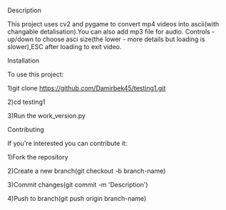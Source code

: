 Description

This project uses cv2 and pygame to convert mp4 videos into ascii(with changable detalisation).You can also add mp3 file for audio.
Controls - up/down to choose asci size(the lower - more details but loading is slower),ESC after loading to exit video.

Installation

To use this project:

1)git clone https://github.com/Damirbek45/testing1.git

2)cd testing1

3)Run the work_version.py

Contributing

If you're interested you can contribute it:

1)Fork the repository

2)Create a new branch(git checkout -b branch-name)

3)Commit changes(git commit -m 'Description')

4)Push to branch(git push origin branch-name)
